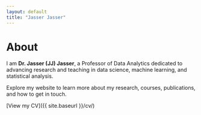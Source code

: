 ```yaml
---
layout: default
title: "Jasser Jasser"
---
```


# About

I am **Dr. Jasser (JJ) Jasser**, a Professor of Data Analytics dedicated to advancing research and teaching in data science, machine learning, and statistical analysis.

Explore my website to learn more about my research, courses, publications, and how to get in touch.

[View my CV]({{ site.baseurl }}/cv/)
